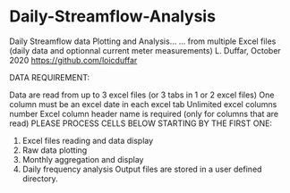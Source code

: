 # Daily-Streamflow-Analysis

Daily Streamflow data Plotting and Analysis...
... from multiple Excel files (daily data and optionnal current meter measurements)
L. Duffar, October 2020 https://github.com/loicduffar

DATA REQUIREMENT:

Data are read from up to 3 excel files (or 3 tabs in 1 or 2 excel files)
One column must be an excel date in each excel tab
Unlimited excel columns number
Excel column header name is required (only for columns that are read)
PLEASE PROCESS CELLS BELOW STARTING BY THE FIRST ONE:

1) Excel files reading and data display
2) Raw data plotting
3) Monthly aggregation and display
4) Daily frequency analysis
Output files are stored in a user defined directory.
